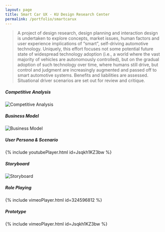 ```yaml
---
layout: page
title: Smart Car UX - KU Design Research Center
permalink: /portfolio/smartcarux
---
```



> A project of design research, design planning and interaction design is undertaken to explore concepts, market issues, human factors and user experience implications of “smart”, self-driving automotive technology. Uniquely, this effort focuses not some potential future state of widespread technology adoption (i.e., a world where the vast majority of vehicles are autonomously controlled), but on the gradual adoption of such technology over time, where humans still drive, but control and judgment are increasingly augmented and passed off to smart automotive systems. Benefits and liabilities are assessed. Situational driver scenarios are set out for review and critique.

##### Competitive Analysis
![Competitive Analysis](https://cyrus-education.github.io/images/scca.png "Large example image")
##### Business Model
![Business Model](https://cyrus-education.github.io/images/scbm.png "Large example image")
##### User Persona & Scenario
{% include youtubePlayer.html id=Jsqkh1KZ3bw %}
##### Storyboard
![Storyboard](https://cyrus-education.github.io/images/scs.jpg "Large example image")
##### Role Playing
{% include vimeoPlayer.html id=324596812 %}
##### Prototype
{% include vimeoPlayer.html id=Jsqkh1KZ3bw %}


